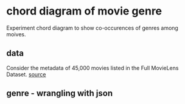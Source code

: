 # chord diagram of movie genre

Experiment chord diagram to show co-occurences of genres among moives.


## data
Consider the metadata of 45,000 movies listed in the Full MovieLens Dataset. 
[source](https://www.kaggle.com/rounakbanik/the-movies-dataset/data#movies_metadata.csv)

## genre - wrangling with json
